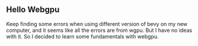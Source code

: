 ## Hello Webgpu

Keep finding some errors when using different version of bevy on my new computer, and it seems like all the errors are from wgpu. But I have no ideas with it. So I decided to learn some fundamentals with webgpu.

